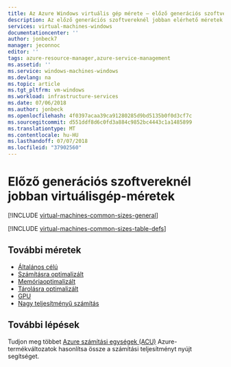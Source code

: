 ```yaml
---
title: Az Azure Windows virtuális gép mérete – előző generációs szoftvereknél jobban |} A Microsoft Docs
description: Az előző generációs szoftvereknél jobban elérhető méretek az Azure-beli Windows virtuális gépek listája. Tartalmazza a vcpu-k, az adatlemezeket és a hálózati adapterek, valamint tárolási átviteli sebesség és a hálózati sávszélesség-sorozat méretei száma.
services: virtual-machines-windows
documentationcenter: ''
author: jonbeck7
manager: jeconnoc
editor: ''
tags: azure-resource-manager,azure-service-management
ms.assetid: ''
ms.service: windows-machines-windows
ms.devlang: na
ms.topic: article
ms.tgt_pltfrm: vm-windows
ms.workload: infrastructure-services
ms.date: 07/06/2018
ms.author: jonbeck
ms.openlocfilehash: 4f0397acaa39ca91280285d9bd5135b0f0d3cf7c
ms.sourcegitcommit: d551ddf8d6c0fd3a884c9852bc4443c1a1485899
ms.translationtype: MT
ms.contentlocale: hu-HU
ms.lasthandoff: 07/07/2018
ms.locfileid: "37902560"
---
```

# <a name="previous-generations-of-virtual-machine-sizes"></a>Előző generációs szoftvereknél jobban virtuálisgép-méretek


[!INCLUDE [virtual-machines-common-sizes-general](../../../includes/virtual-machines-common-sizes-previous-gen.md)]

[!INCLUDE [virtual-machines-common-sizes-table-defs](../../../includes/virtual-machines-common-sizes-table-defs.md)]


## <a name="other-sizes"></a>További méretek
- [Általános célú](sizes-general.md)
- [Számításra optimalizált](sizes-compute.md)
- [Memóriaoptimalizált](sizes-memory.md)
- [Tárolásra optimalizált](sizes-storage.md)
- [GPU](sizes-gpu.md)
- [Nagy teljesítményű számítás](sizes-hpc.md)


## <a name="next-steps"></a>További lépések
Tudjon meg többet [Azure számítási egységek (ACU)](acu.md) Azure-termékváltozatok hasonlítsa össze a számítási teljesítményt nyújt segítséget.

